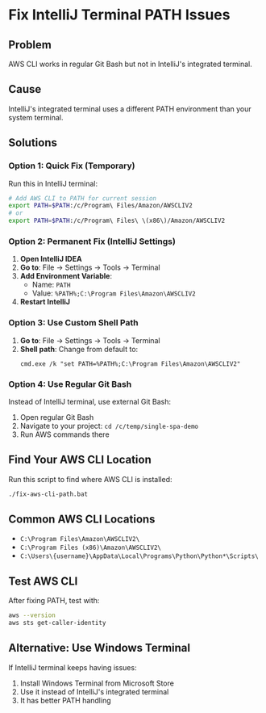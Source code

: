 # Fix IntelliJ Terminal PATH Issues

## Problem
AWS CLI works in regular Git Bash but not in IntelliJ's integrated terminal.

## Cause
IntelliJ's integrated terminal uses a different PATH environment than your system terminal.

## Solutions

### Option 1: Quick Fix (Temporary)
Run this in IntelliJ terminal:
```bash
# Add AWS CLI to PATH for current session
export PATH=$PATH:/c/Program\ Files/Amazon/AWSCLIV2
# or
export PATH=$PATH:/c/Program\ Files\ \(x86\)/Amazon/AWSCLIV2
```

### Option 2: Permanent Fix (IntelliJ Settings)

1. **Open IntelliJ IDEA**
2. **Go to**: File → Settings → Tools → Terminal
3. **Add Environment Variable**:
   - Name: `PATH`
   - Value: `%PATH%;C:\Program Files\Amazon\AWSCLIV2`
4. **Restart IntelliJ**

### Option 3: Use Custom Shell Path

1. **Go to**: File → Settings → Tools → Terminal
2. **Shell path**: Change from default to:
   ```
   cmd.exe /k "set PATH=%PATH%;C:\Program Files\Amazon\AWSCLIV2"
   ```

### Option 4: Use Regular Git Bash

Instead of IntelliJ terminal, use external Git Bash:
1. Open regular Git Bash
2. Navigate to your project: `cd /c/temp/single-spa-demo`
3. Run AWS commands there

## Find Your AWS CLI Location

Run this script to find where AWS CLI is installed:
```bash
./fix-aws-cli-path.bat
```

## Common AWS CLI Locations

- `C:\Program Files\Amazon\AWSCLIV2\`
- `C:\Program Files (x86)\Amazon\AWSCLIV2\`
- `C:\Users\{username}\AppData\Local\Programs\Python\Python*\Scripts\`

## Test AWS CLI

After fixing PATH, test with:
```bash
aws --version
aws sts get-caller-identity
```

## Alternative: Use Windows Terminal

If IntelliJ terminal keeps having issues:
1. Install Windows Terminal from Microsoft Store
2. Use it instead of IntelliJ's integrated terminal
3. It has better PATH handling